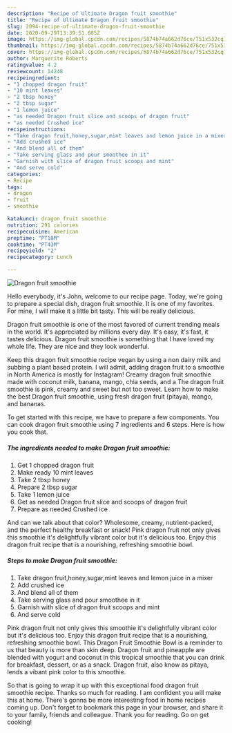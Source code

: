 ```yaml
---
description: "Recipe of Ultimate Dragon fruit smoothie"
title: "Recipe of Ultimate Dragon fruit smoothie"
slug: 2094-recipe-of-ultimate-dragon-fruit-smoothie
date: 2020-09-29T13:39:51.685Z
image: https://img-global.cpcdn.com/recipes/5874b74a662d76ce/751x532cq70/dragon-fruit-smoothie-recipe-main-photo.jpg
thumbnail: https://img-global.cpcdn.com/recipes/5874b74a662d76ce/751x532cq70/dragon-fruit-smoothie-recipe-main-photo.jpg
cover: https://img-global.cpcdn.com/recipes/5874b74a662d76ce/751x532cq70/dragon-fruit-smoothie-recipe-main-photo.jpg
author: Marguerite Roberts
ratingvalue: 4.2
reviewcount: 14248
recipeingredient:
- "1 chopped dragon fruit"
- "10 mint leaves"
- "2 tbsp honey"
- "2 tbsp sugar"
- "1 lemon juice"
- "as needed Dragon fruit slice and scoops of dragon fruit"
- "as needed Crushed ice"
recipeinstructions:
- "Take dragon fruit,honey,sugar,mint leaves and lemon juice in a mixer"
- "Add crushed ice"
- "And blend all of them"
- "Take serving glass and pour smoothee in it"
- "Garnish with slice of dragon fruit scoops and mint"
- "And serve cold"
categories:
- Recipe
tags:
- dragon
- fruit
- smoothie

katakunci: dragon fruit smoothie 
nutrition: 291 calories
recipecuisine: American
preptime: "PT18M"
cooktime: "PT43M"
recipeyield: "2"
recipecategory: Lunch

---
```



![Dragon fruit smoothie](https://img-global.cpcdn.com/recipes/5874b74a662d76ce/751x532cq70/dragon-fruit-smoothie-recipe-main-photo.jpg)

Hello everybody, it's John, welcome to our recipe page. Today, we're going to prepare a special dish, dragon fruit smoothie. It is one of my favorites. For mine, I will make it a little bit tasty. This will be really delicious.

Dragon fruit smoothie is one of the most favored of current trending meals in the world. It's appreciated by millions every day. It's easy, it's fast, it tastes delicious. Dragon fruit smoothie is something that I have loved my whole life. They are nice and they look wonderful.

Keep this dragon fruit smoothie recipe vegan by using a non dairy milk and subbing a plant based protein. I will admit, adding dragon fruit to a smoothie in North America is mostly for Instagram! Creamy dragon fruit smoothie made with coconut milk, banana, mango, chia seeds, and a The dragon fruit smoothie is pink, creamy and sweet but not too sweet. Learn how to make the best Dragon fruit smoothie, using fresh dragon fruit (pitaya), mango, and bananas.


To get started with this recipe, we have to prepare a few components. You can cook dragon fruit smoothie using 7 ingredients and 6 steps. Here is how you cook that.

<!--inarticleads1-->

##### The ingredients needed to make Dragon fruit smoothie:

1. Get 1 chopped dragon fruit
1. Make ready 10 mint leaves
1. Take 2 tbsp honey
1. Prepare 2 tbsp sugar
1. Take 1 lemon juice
1. Get as needed Dragon fruit slice and scoops of dragon fruit
1. Prepare as needed Crushed ice


And can we talk about that color? Wholesome, creamy, nutrient-packed, and the perfect healthy breakfast or snack! Pink dragon fruit not only gives this smoothie it&#39;s delightfully vibrant color but it&#39;s delicious too. Enjoy this dragon fruit recipe that is a nourishing, refreshing smoothie bowl. 

<!--inarticleads2-->

##### Steps to make Dragon fruit smoothie:

1. Take dragon fruit,honey,sugar,mint leaves and lemon juice in a mixer
1. Add crushed ice
1. And blend all of them
1. Take serving glass and pour smoothee in it
1. Garnish with slice of dragon fruit scoops and mint
1. And serve cold


Pink dragon fruit not only gives this smoothie it&#39;s delightfully vibrant color but it&#39;s delicious too. Enjoy this dragon fruit recipe that is a nourishing, refreshing smoothie bowl. This Dragon Fruit Smoothie Bowl is a reminder to us that beauty is more than skin deep. Dragon fruit and pineapple are blended with yogurt and coconut in this tropical smoothie that you can drink for breakfast, dessert, or as a snack. Dragon fruit, also know as pitaya, lends a vibant pink color to this smoothie. 

So that is going to wrap it up with this exceptional food dragon fruit smoothie recipe. Thanks so much for reading. I am confident you will make this at home. There's gonna be more interesting food in home recipes coming up. Don't forget to bookmark this page in your browser, and share it to your family, friends and colleague. Thank you for reading. Go on get cooking!
